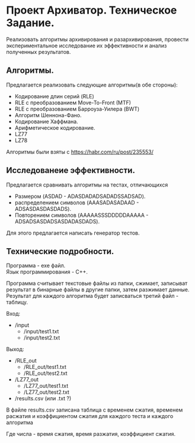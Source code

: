 # Проект Архиватор. Техническое Задание.
Реализовать алгоритмы архивирования и разархивирования, провести экспериментальное исследование их эффективности и анализ полученных результатов.
## Алгоритмы.
Предлагается реализовать следующие алгоритмы(в обе стороны):
 - Кодирование длин серий (RLE)
 - RLE с преобразованием Move-To-Front (MTF)
 - RLE с преобразованием Барроуза-Уилера (BWT)
 - Алгоритм Шеннона-Фано.
 - Кодирование Хаффмана.
 - Арифметическое кодирование.
 - LZ77
 - LZ78

Алгоритмы были взяты с https://habr.com/ru/post/235553/

## Исследованеие эффективности.
Предлагается сравнивать алгоритмы на тестах, отличающихся
 - Размером (ASDAD - ADASDADADSADADSSADSAD).
 - распределением символов (AAASADASADAAD - ADSASDASDASDADS).
 - Повторением символов (AAAAASSSDDDDDAAAAA - ADSADSASDADSASDADASDADS).

Для этого предлагается написать генератор тестов.

## Технические подробности.
Программа - exe файл.  
Язык программирования - C++.  

Программа считывает текстовые файлы из папки, сжимает, записыват результат в бинарные файлы в другие папки, затем разжимает данные. Результат для каждого алгоритма будет записваться третий файл - таблицу.

Вход:
 - /input
    - /input/test1.txt
    - /input/test2.txt

Выход:
 - /RLE_out
    - /RLE_out/test1.txt
    - /RLE_out/test2.txt
 - /LZ77_out
    - /LZ77_out/test1.txt
    - /LZ77_out/test2.txt
 - /results.csv (или .txt ?)
 
В файле results.csv записана таблица с временем сжатия, временем расжатия и коэффициентом сжатия для каждого теста и каждого алгоритма

Где числа - время сжатия, время разжатия, коэффициент сжатия.